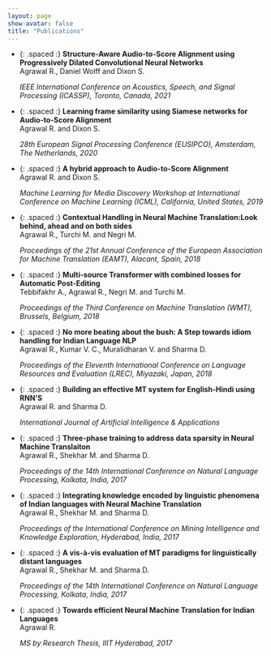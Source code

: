 ```yaml
---
layout: page
show-avatar: false
title: "Publications"
---
```

* {: .spaced :} **Structure-Aware Audio-to-Score Alignment using Progressively Dilated Convolutional Neural Networks** [<i class="fas fa-file-pdf"></i>](https://arxiv.org/abs/2102.00382)  
  Agrawal R., Daniel Wolff and Dixon S.  

  *IEEE International Conference on Acoustics, Speech, and Signal Processing (ICASSP), Toronto, Canada, 2021*
* {: .spaced :} **Learning frame similarity using Siamese networks for Audio-to-Score Alignment** [<i class="fas fa-file-pdf"></i>](https://www.eurasip.org/Proceedings/Eusipco/Eusipco2020/pdfs/0000141.pdf)  
  Agrawal R. and Dixon S.  

  *28th European Signal Processing Conference (EUSIPCO), Amsterdam, The Netherlands, 2020*
* {: .spaced :} **A hybrid approach to Audio-to-Score Alignment** [<i class="fas fa-file-pdf"></i>](https://www.eecs.qmul.ac.uk/~simond/pub/2019/Agrawal-Dixon-ML4MD-2019.pdf)  
  Agrawal R. and Dixon S.
 
  *Machine Learning for Media Discovery Workshop at International Conference on Machine Learning (ICML), California, United States, 2019*
* {: .spaced :} **Contextual Handling in Neural Machine Translation:Look behind, ahead and on both sides** [<i class="fas fa-file-pdf"></i>](https://cris.fbk.eu/retrieve/handle/11582/314425/23380/EAMT2018-Proceedings_03.pdf)  
  Agrawal R., Turchi M. and Negri M. 

  *Proceedings of the 21st Annual Conference of the European Association for Machine Translation (EAMT), Alacant, Spain, 2018*
* {: .spaced :} **Multi-source Transformer with combined losses for Automatic Post-Editing** [<i class="fas fa-file-pdf"></i>](https://www.aclweb.org/anthology/W18-6471.pdf)  
  Tebbifakhr A., Agrawal R., Negri M. and Turchi M.

  *Proceedings of the Third Conference on Machine Translation (WMT), Brussels, Belgium, 2018*
* {: .spaced :} **No more beating about the bush: A Step towards idiom handling for Indian Language NLP** [<i class="fas fa-file-pdf"></i>](https://www.aclweb.org/anthology/L18-1048.pdf)  
  Agrawal R., Kumar V. C., Muralidharan V. and Sharma D.

  *Proceedings of the Eleventh International Conference on Language Resources and Evaluation (LREC), Miyazaki, Japan, 2018*
* {: .spaced :} **Building an effective MT system for English-Hindi using RNN’S**  
  Agrawal R. and Sharma D.

  *International Journal of Artificial Intelligence & Applications*
* {: .spaced :} **Three-phase training to address data sparsity in Neural Machine Translaiton** [<i class="fas fa-file-pdf"></i>](https://www.aclweb.org/anthology/W17-7503.pdf)  
  Agrawal R., Shekhar M. and Sharma D.

  *Proceedings of the 14th International Conference on Natural Language Processing, Kolkata, India, 2017*

* {: .spaced :} **Integrating knowledge encoded by linguistic phenomena of Indian languages with Neural Machine Translation**   
  Agrawal R., Shekhar M. and Sharma D.

  *Proceedings of the International Conference on Mining Intelligence and Knowledge Exploration, Hyderabad, India, 2017*

* {: .spaced :} **A vis-à-vis evaluation of MT paradigms for linguistically distant languages** [<i class="fas fa-file-pdf"></i>](https://www.aclweb.org/anthology/W17-7505.pdf)  
  Agrawal R., Shekhar M. and Sharma D.

  *Proceedings of the 14th International Conference on Natural Language Processing, Kolkata, India, 2017*

* {: .spaced :} **Towards efficient Neural Machine Translation for Indian Languages** [<i class="fas fa-file-pdf"></i>](http://web2py.iiit.ac.in/research_centres/publications/download/mastersthesis.pdf.9bb2bd10f741b83d.546f776172647320656666696369656e74204e657572616c204d616368696e65205472616e736c6174696f6e20666f7220496e6469616e204c616e6775616765732028527563686974204167726177616c2c204d532c20323031303032303133292e706466.pdf)  
  Agrawal R.

  *MS by Research Thesis, IIIT Hyderabad, 2017*
